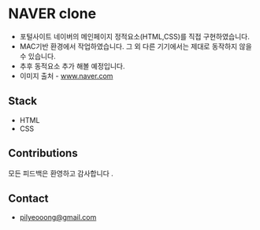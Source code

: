 # NAVER clone

- 포털사이트 네이버의 메인페이지 정적요소(HTML,CSS)를 직접 구현하였습니다.
- MAC기반 환경에서 작업하였습니다. 그 외 다른 기기에서는 제대로 동작하지 않을수 있습니다.
- 추후 동적요소 추가 해볼 예정입니다.
- 이미지 출처 - www.naver.com 

## Stack

- HTML
- CSS

## Contributions

모든 피드백은 환영하고 감사합니다 . 

## Contact

- pilyeooong@gmail.com 
